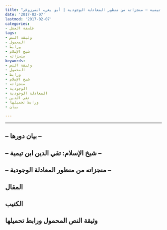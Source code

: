 ```yaml
---
title: "مدرسة الفلسفة النقدية العربية: بيان دورها | شيخ الإسلام: تقي الدين ابن تيمية – منجزاته من منظور المعادلة الوجودية | أبو يعرب المرزوقي"
date: '2017-02-07'
lastmod: '2017-02-07'
categories:
- فلسفة العقل
tags:
- وثيقة النص
- المحمول
- ورابط
- شيخ الإسلام
- منجزاته
keywords:
- وثيقة النص
- المحمول
- ورابط
- شيخ الإسلام
- منجزاته
- الوجودية
- المعادلة الوجودية
- تقي الدين
- ورابط تحميلها
- بيان

---
```

****

## **– بيان دورها –**

## **– شيخ الإسلام: تقي الدين ابن تيمية –**

## **– منجزاته من منظور المعادلة الوجودية –**

## المقال

## الكتيب

## وثيقة النص المحمول ورابط تحميلها

###